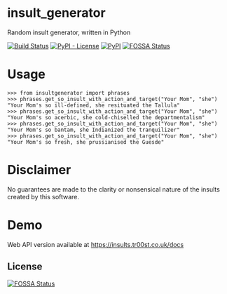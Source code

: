 # insult_generator
Random insult generator, written in Python

[![Build Status](https://travis-ci.org/tr00st/insult_generator.svg?branch=master)](https://travis-ci.org/tr00st/insult_generator)
[![PyPI - License](https://img.shields.io/pypi/l/insultgenerator.svg)](https://pypi.org/project/insultgenerator/)
[![PyPI](https://img.shields.io/pypi/v/insultgenerator.svg)](https://pypi.org/project/insultgenerator/)
[![FOSSA Status](https://app.fossa.io/api/projects/git%2Bgithub.com%2Ftr00st%2Finsult_generator.svg?type=shield)](https://app.fossa.io/projects/git%2Bgithub.com%2Ftr00st%2Finsult_generator?ref=badge_shield)

# Usage

	>>> from insultgenerator import phrases
	>>> phrases.get_so_insult_with_action_and_target("Your Mom", "she")
	"Your Mom's so ill-defined, she resituated the Tallula"
	>>> phrases.get_so_insult_with_action_and_target("Your Mom", "she")
	"Your Mom's so acerbic, she cold-chiselled the departmentalism"
	>>> phrases.get_so_insult_with_action_and_target("Your Mom", "she")
	"Your Mom's so bantam, she Indianized the tranquilizer"
	>>> phrases.get_so_insult_with_action_and_target("Your Mom", "she")
	"Your Mom's so fresh, she prussianised the Guesde"

# Disclaimer

No guarantees are made to the clarity or nonsensical nature of the insults created by this software.

# Demo

Web API version available at https://insults.tr00st.co.uk/docs


## License
[![FOSSA Status](https://app.fossa.io/api/projects/git%2Bgithub.com%2Ftr00st%2Finsult_generator.svg?type=large)](https://app.fossa.io/projects/git%2Bgithub.com%2Ftr00st%2Finsult_generator?ref=badge_large)